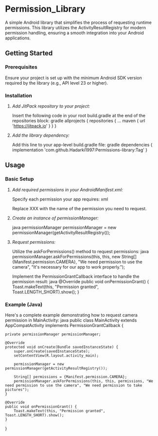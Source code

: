 # Permission_Library

A simple Android library that simplifies the process of requesting runtime permissions. This library utilizes the ActivityResultRegistry for modern permission handling, ensuring a smooth integration into your Android applications.

## Getting Started

### Prerequisites

Ensure your project is set up with the minimum Android SDK version required by the library (e.g., API level 23 or higher).

### Installation

1. *Add JitPack repository to your project:*

   Insert the following code in your root build.gradle at the end of the repositories block:
   gradle
   allprojects {
       repositories {
           ...
           maven { url 'https://jitpack.io' }
       }
   }
   

2. *Add the library dependency:*

   Add this line to your app-level build.gradle file:
   gradle
   dependencies {
       implementation 'com.github.Hadarki1997:Permissions-library:Tag'
   }
   

## Usage

### Basic Setup

1. *Add required permissions in your AndroidManifest.xml:*

   Specify each permission your app requires:
   xml
   <uses-permission android:name="android.permission.XXX" />
   

   Replace XXX with the name of the permission you need to request.

2. *Create an instance of permissionManager:*

   java
   permissionManager permissionManager = new permissionManager(getActivityResultRegistry());
   

3. *Request permissions:*

   Utilize the askForPermissions() method to request permissions:
   java
   permissionManager.askForPermissions(this, this, new String[]{Manifest.permission.CAMERA}, "We need permission to use the camera", "It's necessary for our app to work properly.");
   

   Implement the PermissionGrantCallback interface to handle the permission result:
   java
   @Override
   public void onPermissionGrant() {
       Toast.makeText(this, "Permission granted", Toast.LENGTH_SHORT).show();
   }
   

### Example (Java)

Here's a complete example demonstrating how to request camera permission in MainActivity:
java
public class MainActivity extends AppCompatActivity implements PermissionGrantCallback {

    private permissionManager permissionManager;

    @Override
    protected void onCreate(Bundle savedInstanceState) {
        super.onCreate(savedInstanceState);
        setContentView(R.layout.activity_main);

        permissionManager = new permissionManager(getActivityResultRegistry());

        String[] permissions = {Manifest.permission.CAMERA};
        permissionManager.askForPermissions(this, this, permissions, "We need permission to use the camera", "We need permission to take pictures");
    }

    @Override
    public void onPermissionGrant() {
        Toast.makeText(this, "Permission granted", Toast.LENGTH_SHORT).show();
    }
}
